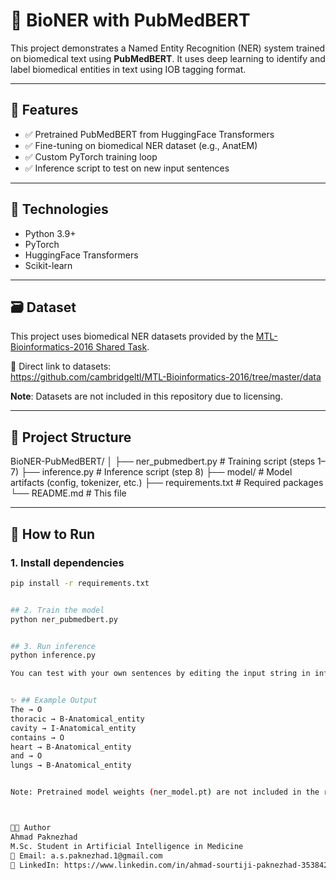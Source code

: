 # 🧠 BioNER with PubMedBERT

This project demonstrates a Named Entity Recognition (NER) system trained on biomedical text using **PubMedBERT**. It uses deep learning to identify and label biomedical entities in text using IOB tagging format.

---

## 📌 Features

- ✅ Pretrained PubMedBERT from HuggingFace Transformers
- ✅ Fine-tuning on biomedical NER dataset (e.g., AnatEM)
- ✅ Custom PyTorch training loop
- ✅ Inference script to test on new input sentences

---

## 🧪 Technologies

- Python 3.9+
- PyTorch
- HuggingFace Transformers
- Scikit-learn

---

## 🗃️ Dataset

This project uses biomedical NER datasets provided by the [MTL-Bioinformatics-2016 Shared Task](https://github.com/cambridgeltl/MTL-Bioinformatics-2016).

🔗 Direct link to datasets:  
https://github.com/cambridgeltl/MTL-Bioinformatics-2016/tree/master/data

**Note**: Datasets are not included in this repository due to licensing.

---

## 📁 Project Structure

BioNER-PubMedBERT/
│
├── ner_pubmedbert.py # Training script (steps 1–7)
├── inference.py # Inference script (step 8)
├── model/ # Model artifacts (config, tokenizer, etc.)
├── requirements.txt # Required packages
└── README.md # This file

---

## 🚀 How to Run

### 1. Install dependencies

```bash
pip install -r requirements.txt


## 2. Train the model
python ner_pubmedbert.py


## 3. Run inference
python inference.py

You can test with your own sentences by editing the input string in inference.py.


✨ ## Example Output
The → O
thoracic → B-Anatomical_entity
cavity → I-Anatomical_entity
contains → O
heart → B-Anatomical_entity
and → O
lungs → B-Anatomical_entity


Note: Pretrained model weights (ner_model.pt) are not included in the repo. You can retrain using the provided code or request the model if needed.



👨‍💻 Author
Ahmad Paknezhad
M.Sc. Student in Artificial Intelligence in Medicine
📧 Email: a.s.paknezhad.1@gmail.com
🔗 LinkedIn: https://www.linkedin.com/in/ahmad-sourtiji-paknezhad-353842373/

